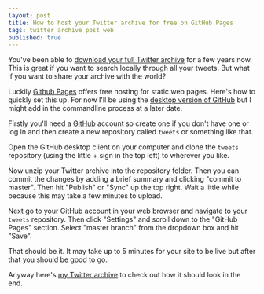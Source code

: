 ```yaml
---
layout: post
title: How to host your Twitter archive for free on GitHub Pages
tags: twitter archive post web
published: true
---
```


You've been able to [download your full Twitter archive](https://support.twitter.com/articles/20170160) for a few years now. This is great if you want to search locally through all your tweets. But what if you want to share your archive with the world?

Luckily [Github Pages](https://pages.github.com/) offers free hosting for static web pages. Here's how to quickly set this up. For now I'll be using the [desktop version of GitHub](https://desktop.github.com/) but I might add in the commandline process at a later date.

Firstly you'll need a [GitHub](http://github.com) account so create one if you don't have one or log in and then create a new repository called `tweets` or something like that.

Open the  GitHub desktop client on your computer and clone the `tweets` repository (using the little + sign in the top left) to wherever you like.

Now unzip your Twitter archive into the repository folder. Then you can commit the changes by adding a brief summary and clicking "commit to master". Then hit "Publish" or "Sync" up the top right. Wait a little while because this may take a few minutes to upload.

Next go to your GitHub account in your web browser and navigate to your `tweets` repository. Then click "Settings" and scroll down to the "GitHub Pages" section. Select "master branch" from the dropdown box and hit "Save".

That should be it. It may take up to 5 minutes for your site to be live but after that you should be good to go.

Anyway here's [my Twitter archive](https://phocks.github.io/tweets/) to check out how it should look in the end.

